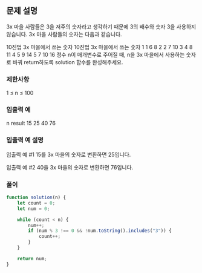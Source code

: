 ## 문제 설명

3x 마을 사람들은 3을 저주의 숫자라고 생각하기 때문에 3의 배수와 숫자 3을 사용하지 않습니다. 3x 마을 사람들의 숫자는 다음과 같습니다.

10진법 3x 마을에서 쓰는 숫자 10진법 3x 마을에서 쓰는 숫자
1 1 6 8
2 2 7 10
3 4 8 11
4 5 9 14
5 7 10 16
정수 n이 매개변수로 주어질 때, n을 3x 마을에서 사용하는 숫자로 바꿔 return하도록 solution 함수를 완성해주세요.

### 제한사항

1 ≤ n ≤ 100

### 입출력 예

n result
15 25
40 76

### 입출력 예 설명

입출력 예 #1
15를 3x 마을의 숫자로 변환하면 25입니다.

입출력 예 #2
40을 3x 마을의 숫자로 변환하면 76입니다.

### 풀이

```javaScript
function solution(n) {
    let count = 0;
    let num = 0;

    while (count < n) {
        num++;
        if (num % 3 !== 0 && !num.toString().includes("3")) {
            count++;
        }
    }

    return num;
}
```
